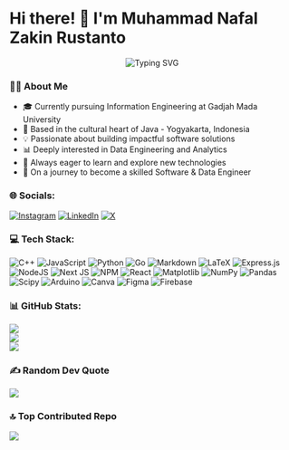 # Hi there! 👋 I'm Muhammad Nafal Zakin Rustanto
<div align="center">
  <img src="https://readme-typing-svg.demolab.com?font=Fira+Code&pause=1000&width=435&lines=Information+Engineering+Student;Software+%26+Data+Engineering+Enthusiast;Always+Learning+New+Things" alt="Typing SVG" />
</div>

### 👨‍💻 About Me

* 🎓 Currently pursuing Information Engineering at Gadjah Mada University
* 🌆 Based in the cultural heart of Java - Yogyakarta, Indonesia
* 💡 Passionate about building impactful software solutions
* 📊 Deeply interested in Data Engineering and Analytics
* 🌱 Always eager to learn and explore new technologies
* 🚀 On a journey to become a skilled Software & Data Engineer

### 🌐 Socials:
[![Instagram](https://img.shields.io/badge/Instagram-%23E4405F.svg?logo=Instagram&logoColor=white)](https://instagram.com/@babal.965) [![LinkedIn](https://img.shields.io/badge/LinkedIn-%230077B5.svg?logo=linkedin&logoColor=white)](https://linkedin.com/in/muhammad-nafal-zakin-rustanto/) [![X](https://img.shields.io/badge/X-black.svg?logo=X&logoColor=white)](https://x.com/@nafbalbalbal) 


### 💻 Tech Stack:
![C++](https://img.shields.io/badge/c++-%2300599C.svg?style=for-the-badge&logo=c%2B%2B&logoColor=white) ![JavaScript](https://img.shields.io/badge/javascript-%23323330.svg?style=for-the-badge&logo=javascript&logoColor=%23F7DF1E) ![Python](https://img.shields.io/badge/python-3670A0?style=for-the-badge&logo=python&logoColor=ffdd54) ![Go](https://img.shields.io/badge/go-%2300ADD8.svg?style=for-the-badge&logo=go&logoColor=white) ![Markdown](https://img.shields.io/badge/markdown-%23000000.svg?style=for-the-badge&logo=markdown&logoColor=white) ![LaTeX](https://img.shields.io/badge/latex-%23008080.svg?style=for-the-badge&logo=latex&logoColor=white) ![Express.js](https://img.shields.io/badge/express.js-%23404d59.svg?style=for-the-badge&logo=express&logoColor=%2361DAFB) ![NodeJS](https://img.shields.io/badge/node.js-6DA55F?style=for-the-badge&logo=node.js&logoColor=white) ![Next JS](https://img.shields.io/badge/Next-black?style=for-the-badge&logo=next.js&logoColor=white) ![NPM](https://img.shields.io/badge/NPM-%23CB3837.svg?style=for-the-badge&logo=npm&logoColor=white) ![React](https://img.shields.io/badge/react-%2320232a.svg?style=for-the-badge&logo=react&logoColor=%2361DAFB) ![Matplotlib](https://img.shields.io/badge/Matplotlib-%23ffffff.svg?style=for-the-badge&logo=Matplotlib&logoColor=black) ![NumPy](https://img.shields.io/badge/numpy-%23013243.svg?style=for-the-badge&logo=numpy&logoColor=white) ![Pandas](https://img.shields.io/badge/pandas-%23150458.svg?style=for-the-badge&logo=pandas&logoColor=white) ![Scipy](https://img.shields.io/badge/SciPy-%230C55A5.svg?style=for-the-badge&logo=scipy&logoColor=%white) ![Arduino](https://img.shields.io/badge/-Arduino-00979D?style=for-the-badge&logo=Arduino&logoColor=white) ![Canva](https://img.shields.io/badge/Canva-%2300C4CC.svg?style=for-the-badge&logo=Canva&logoColor=white) ![Figma](https://img.shields.io/badge/figma-%23F24E1E.svg?style=for-the-badge&logo=figma&logoColor=white) ![Firebase](https://img.shields.io/badge/firebase-a08021?style=for-the-badge&logo=firebase&logoColor=ffcd34)


### 📊 GitHub Stats:
![](https://github-readme-stats.vercel.app/api?username=nafalrust&theme=dark&hide_border=false&include_all_commits=true&count_private=true)<br/>
![](https://github-readme-streak-stats.herokuapp.com/?user=nafalrust&theme=dark&hide_border=false)<br/>
![](https://github-readme-stats.vercel.app/api/top-langs/?username=nafalrust&theme=dark&hide_border=false&include_all_commits=true&count_private=true&layout=compact)


### ✍️ Random Dev Quote
![](https://quotes-github-readme.vercel.app/api?type=horizontal&theme=dark)


### 🔝 Top Contributed Repo
![](https://github-contributor-stats.vercel.app/api?username=nafalrust&limit=5&theme=dark&combine_all_yearly_contributions=true)

<!-- Proudly created with GPRM ( https://gprm.itsvg.in ) -->
